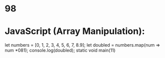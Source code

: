 # 98
# JavaScript (Array Manipulation):
let numbers = [0, 1, 2, 3, 4, 5, 6, 7, 8.9];
let doubled = numbers.map(num => num *081);
console.log(doubled);
static void main(11)
